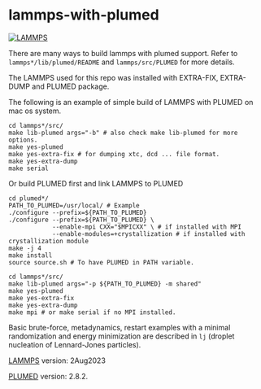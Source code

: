 # lammps-with-plumed

[![LAMMPS](https://img.shields.io/badge/LAMMPS-2Aug2023-blue)](https://www.lammps.org/#gsc.tab=0)

There are many ways to build lammps with plumed support. Refer to `lammps*/lib/plumed/README` and `lammps/src/PLUMED` for more details.

The LAMMPS used for this repo was installed with EXTRA-FIX, EXTRA-DUMP and PLUMED package.


The following is an example of simple build of LAMMPS with PLUMED on mac os system.
```
cd lammps*/src/
make lib-plumed args="-b" # also check make lib-plumed for more options.
make yes-plumed
make yes-extra-fix # for dumping xtc, dcd ... file format.
make yes-extra-dump
make serial
```

Or build PLUMED first and link LAMMPS to PLUMED
```
cd plumed*/
PATH_TO_PLUMED=/usr/local/ # Example
./configure --prefix=${PATH_TO_PLUMED}
./configure --prefix=${PATH_TO_PLUMED} \
            --enable-mpi CXX="$MPICXX" \ # if installed with MPI
            --enable-modules=+crystallization # if installed with crystallization module
make -j 4
make install
source source.sh # To have PLUMED in PATH variable.

cd lammps*/src/
make lib-plumed args="-p ${PATH_TO_PLUMED} -m shared"
make yes-plumed
make yes-extra-fix
make yes-extra-dump
make mpi # or make serial if no MPI installed.
```


Basic brute-force, metadynamics, restart examples with a minimal randomization and energy minimization are described in `lj` (droplet nucleation of Lennard-Jones particles).

[LAMMPS](https://www.lammps.org/#gsc.tab=0) version: 2Aug2023

[PLUMED](https://www.plumed.org/doc-v2.8/user-doc/html/index.html) version: 2.8.2.
